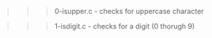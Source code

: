 >>> 0-isupper.c
	- checks for uppercase character

>>> 1-isdigit.c
	- checks for a digit (0 thorugh 9)
